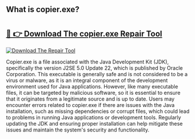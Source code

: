 ## What is copier.exe? 

# <h2><a href="https://exedetect.com/download.php?copier.exe">🔗 👉 Download The copier.exe Repair Tool</a></h2>

[![Download The Repair Tool](https://exedetect.com/download-button.jpg)](https://exedetect.com/download.php?copier.exe)

Copier.exe is a file associated with the Java Development Kit (JDK), specifically the version J2SE 5.0 Update 22, which is published by Oracle Corporation. This executable is generally safe and is not considered to be a virus or malware, as it is an integral component of the development environment used for Java applications. However, like many executable files, it can be targeted by malicious software, so it is essential to ensure that it originates from a legitimate source and is up to date. Users may encounter errors related to copier.exe if there are issues with the Java installation, such as missing dependencies or corrupt files, which could lead to problems in running Java applications or development tools. Regularly updating the JDK and ensuring proper installation can help mitigate these issues and maintain the system's security and functionality.